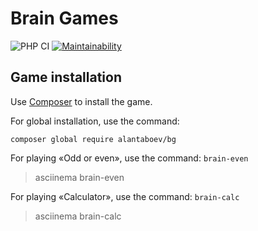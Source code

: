 # Brain Games

![PHP CI](https://github.com/alantaboev/bg/workflows/PHP%20CI/badge.svg)
[![Maintainability](https://api.codeclimate.com/v1/badges/a99a88d28ad37a79dbf6/maintainability)](https://codeclimate.com/github/codeclimate/codeclimate/maintainability)

## Game installation
Use [Composer](https://getcomposer.org/) to install the game.

For global installation, use the command:
```
composer global require alantaboev/bg
```
For playing «Odd or even», use the command: `brain-even`
> asciinema brain-even

For playing «Calculator», use the command: `brain-calc`
> asciinema brain-calc